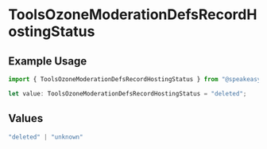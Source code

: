 # ToolsOzoneModerationDefsRecordHostingStatus

## Example Usage

```typescript
import { ToolsOzoneModerationDefsRecordHostingStatus } from "@speakeasy-sdks/bluesky/models/components";

let value: ToolsOzoneModerationDefsRecordHostingStatus = "deleted";
```

## Values

```typescript
"deleted" | "unknown"
```